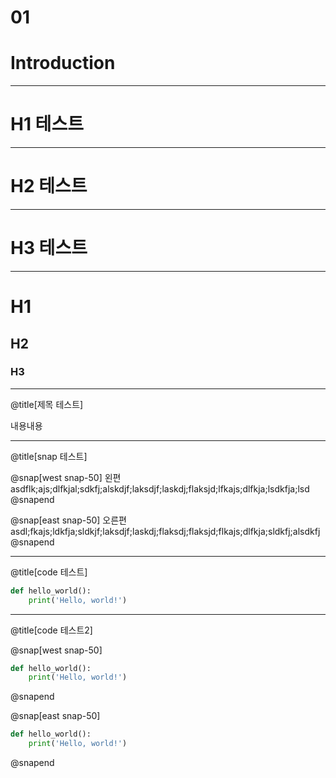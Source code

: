 # 01
# Introduction

---

# H1 테스트

---

# H2 테스트

---

# H3 테스트

---

# H1
## H2
### H3

---

@title[제목 테스트]

내용내용

---

@title[snap 테스트]

@snap[west snap-50]
왼편asdflk;ajs;dlfkjal;sdkfj;alskdjf;laksdjf;laskdj;flaksjd;lfkajs;dlfkja;lsdkfja;lsd
@snapend

@snap[east snap-50]
오른편asdl;fkajs;ldkfja;sldkjf;laksdjf;laskdj;flaksdj;flaksjd;flkajs;dlfkja;sldkfj;alsdkfj
@snapend

---

@title[code 테스트]

```python
def hello_world():
    print('Hello, world!')
```

---

@title[code 테스트2]

@snap[west snap-50]
```python
def hello_world():
    print('Hello, world!')
```
@snapend

@snap[east snap-50]
```python
def hello_world():
    print('Hello, world!')
```
@snapend

